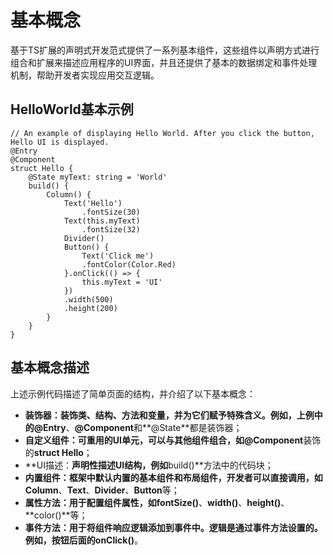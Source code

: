 # 基本概念<a name="ZH-CN_TOPIC_0000001215268053"></a>

基于TS扩展的声明式开发范式提供了一系列基本组件，这些组件以声明方式进行组合和扩展来描述应用程序的UI界面，并且还提供了基本的数据绑定和事件处理机制，帮助开发者实现应用交互逻辑。

## HelloWorld基本示例<a name="section7816125610596"></a>

```
// An example of displaying Hello World. After you click the button, Hello UI is displayed.
@Entry
@Component
struct Hello {
    @State myText: string = 'World'
    build() {
        Column() {
            Text('Hello')
                .fontSize(30)
            Text(this.myText)
                .fontSize(32)
            Divider()
            Button() {
                Text('Click me')
                .fontColor(Color.Red)
            }.onClick(() => {
                this.myText = 'UI'
            })
            .width(500)
            .height(200)
        }
    }
}
```

## 基本概念描述<a name="section1163410619"></a>

上述示例代码描述了简单页面的结构，并介绍了以下基本概念：

-   **装饰器：**装饰类、结构、方法和变量，并为它们赋予特殊含义。例如，上例中的**@Entry**、**@Component**和**@State**都是装饰器；
-   **自定义组件：**可重用的UI单元，可以与其他组件组合，如**@Component**装饰的**struct Hello**；
-   **UI描述：**声明性描述UI结构，例如**build\(\)**方法中的代码块；
-   **内置组件：**框架中默认内置的基本组件和布局组件，开发者可以直接调用，如**Column**、**Text**、**Divider**、**Button**等；
-   **属性方法：**用于配置组件属性，如**fontSize\(\)**、**width\(\)**、**height\(\)**、**color\(\)**等；
-   **事件方法：**用于将组件响应逻辑添加到事件中。逻辑是通过事件方法设置的。例如，按钮后面的**onClick\(\)**。

